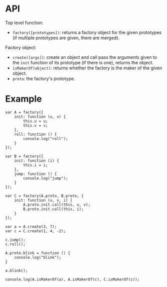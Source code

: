 # API

Top level function:
- `factory([prototypes])`: returns a factory object for the given prototypes (if multiple prototypes are given, there are merged).

Factory object:
- `create([args])`: create an object and call pass the arguments given to the `init` function of its prototype (if there is one), returns the object.
- `isMakerOf(object)`: returns whether the factory is the maker of the given object.
- `proto`: the factory's prototype.

# Example

```
var A = factory({
	init: function (u, v) {
		this.u = u;
		this.v = v;
	},
	roll: function () {
		console.log("roll");
	}
});

var B = factory({
	init: function (i) {
		this.i = i;
	},
	jump: function () {
		console.log("jump");
	}
});

var C = factory(A.proto, B.proto, {
	init: function (u, v, i) {
		A.proto.init.call(this, u, v);
		B.proto.init.call(this, i);
	}
});

var a = A.create(3, 7);
var c = C.create(1, 4, -2);

c.jump();
c.roll();

A.proto.blink = function () {
	console.log("blink");
}

a.blink();

console.log(A.isMakerOf(a), A.isMakerOf(c), C.isMakerOf(c));
```
